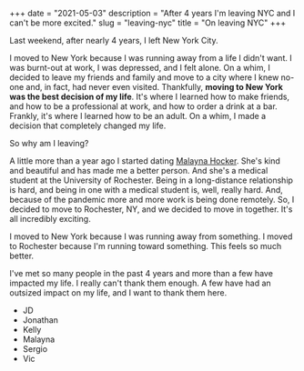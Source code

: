 +++
date = "2021-05-03"
description = "After 4 years I'm leaving NYC and I can't be more excited."
slug = "leaving-nyc"
title = "On leaving NYC"
+++

Last weekend, after nearly 4 years, I left New York City.

I moved to New York because I was running away from a life I didn't want.
I was burnt-out at work, I was depressed, and I felt alone. On a whim, I
decided to leave my friends and family and move to a city where I knew no-one
and, in fact, had never even visited. Thankfully, **moving to New York was
the best decision of my life**. It's where I learned how to make friends, and
how to be a professional at work, and how to order a drink at a bar. Frankly,
it's where I learned how to be an adult. On a whim, I made a decision that
completely changed my life.

So why am I leaving?

A little more than a year ago I started dating [Malayna Hocker](https://malaynahocker.com). She's kind and
beautiful and has made me a better person. And she's a medical student at the
University of Rochester. Being in a long-distance relationship is hard, and
being in one with a medical student is, well, really hard. And, because of the
pandemic more and more work is being done remotely. So, I decided to move to
Rochester, NY, and we decided to move in together. It's all incredibly exciting.

I moved to New York because I was running away from something. I moved to Rochester
because I'm running toward something. This feels so much better.

I've met so many people in the past 4 years and more than a few have impacted my life.
I really can't thank them enough. A few have had an outsized impact on my life, and
I want to thank them here.

* JD
* Jonathan
* Kelly
* Malayna
* Sergio
* Vic
